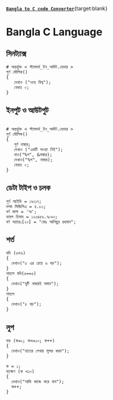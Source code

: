 [<b>```Bangla to C code Converter```</b>](https://bangla-code-to-c-code-coverter.mdanisuranisur.repl.co/){target:blank}
# Bangla C Language

## সিনট্যাক্স 
```
# অন্তর্ভুক্ত < স্ট্যান্ডার্ড_ইন_আউট.হেডার >
পূর্ণ মৌলিক()
{
   দেখাও ("ওহে বিশ্ব");
   ফেরত ০;
}
```
## ইনপুট ও আউটপুট
```

# অন্তর্ভুক্ত < স্ট্যান্ডার্ড_ইন_আউট.হেডার >
পূর্ণ মৌলিক()
{
   পূর্ণ নাম্বার;
   দেখাও ("একটি সংখ্যা নিই");
   নাও("%প", &নাম্বার);
   দেখাও("%প", নাম্বার);
   ফেরত ০;
}
```
## ডেটা টাইপ ও চলক
```
পূর্ণ আইডি = ১৯১১৭;
দশম সিজিপিএ = ৪.৮১;
বর্ণ মালা = 'অ';
ডাবল হিসাব = ১২৩৪৫৬.৭৮৯০;
বর্ণ অ্যারে১[২০] = "মোঃ আনিছুর রহমান";
```
## শর্ত
```
যদি (৫<৬)
{
  দেখাও("৫ এর চেয়ে ৬ বড়");
}
নাহলে যদি(৫==৫)
{
  দেখাও("দুটি নাম্বারই সমান");
}
নাহলে
{
  দেখাও("৫ বড়");
}
```
## লুপ
```
ফর (ক=১; ক<=১০; ক++)
{
  দেখাও("হাতের লেখার সুন্দর করব");
}
```
```
ক = ১;
যতক্ষণ (ক <১০)
{ 
  দেখাও("আমি কাজে করে যাব");
  ক++;
}
